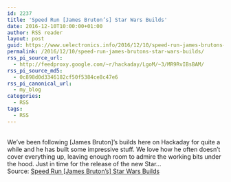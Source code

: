 ```yaml
---
id: 2237
title: 'Speed Run [James Bruton’s] Star Wars Builds'
date: 2016-12-10T10:00:00+01:00
author: RSS reader
layout: post
guid: https://www.uelectronics.info/2016/12/10/speed-run-james-brutons-star-wars-builds/
permalink: /2016/12/10/speed-run-james-brutons-star-wars-builds/
rss_pi_source_url:
  - http://feedproxy.google.com/~r/hackaday/LgoM/~3/MR9RvIBsBAM/
rss_pi_source_md5:
  - 0c898d0d3346182cf50f5384ce8c47e6
rss_pi_canonical_url:
  - my_blog
categories:
  - RSS
tags:
  - RSS
---
```

&#013;  
We’ve been following [James Bruton]’s builds here on Hackaday for quite a while and he has built some impressive stuff. We love how he often doesn’t cover everything up, leaving enough room to admire the working bits under the hood. Just in time for the release of the new Star…&#013;  
Source: <a href="http://feedproxy.google.com/~r/hackaday/LgoM/~3/MR9RvIBsBAM/" target="_blank">Speed Run [James Bruton’s] Star Wars Builds</a>